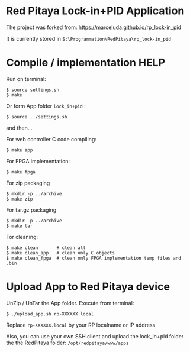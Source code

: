 # Red Pitaya Lock-in+PID Application

The project was forked from: https://marceluda.github.io/rp_lock-in_pid

It is currently stored in `S:\Programmation\RedPitaya\rp_lock-in_pid`

# Compile / implementation HELP

Run on terminal:

```
$ source settings.sh
$ make
```

Or form App folder `lock_in+pid` :

```
$ source ../settings.sh
```

and then...

For web controller C code compiling:

```
$ make app
```

For FPGA implementation:

```
$ make fpga
```

For zip packaging

```
$ mkdir -p ../archive
$ make zip
```

For tar.gz packaging

```
$ mkdir -p ../archive
$ make tar
```

For cleaning:

```
$ make clean       # clean all
$ make clean_app   # clean only C objects
$ make clean_fpga  # clean only FPGA implementation temp files and .bin
```

# Upload App to Red Pitaya device

UnZip / UnTar the App folder. Execute from terminal:

```
$ ./upload_app.sh rp-XXXXXX.local
```

Replace `rp-XXXXXX.local` by your RP localname or IP address

Also, you can use your own SSH client and upload the lock_in+pid folder the the
RedPitaya folder: `/opt/redpitaya/www/apps`
